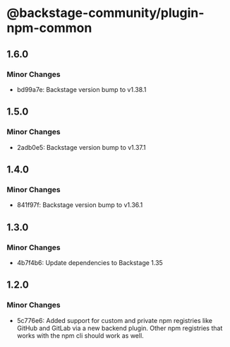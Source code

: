 # @backstage-community/plugin-npm-common

## 1.6.0

### Minor Changes

- bd99a7e: Backstage version bump to v1.38.1

## 1.5.0

### Minor Changes

- 2adb0e5: Backstage version bump to v1.37.1

## 1.4.0

### Minor Changes

- 841f97f: Backstage version bump to v1.36.1

## 1.3.0

### Minor Changes

- 4b7f4b6: Update dependencies to Backstage 1.35

## 1.2.0

### Minor Changes

- 5c776e6: Added support for custom and private npm registries like GitHub and GitLab via a new backend plugin. Other npm registries that works with the npm cli should work as well.

